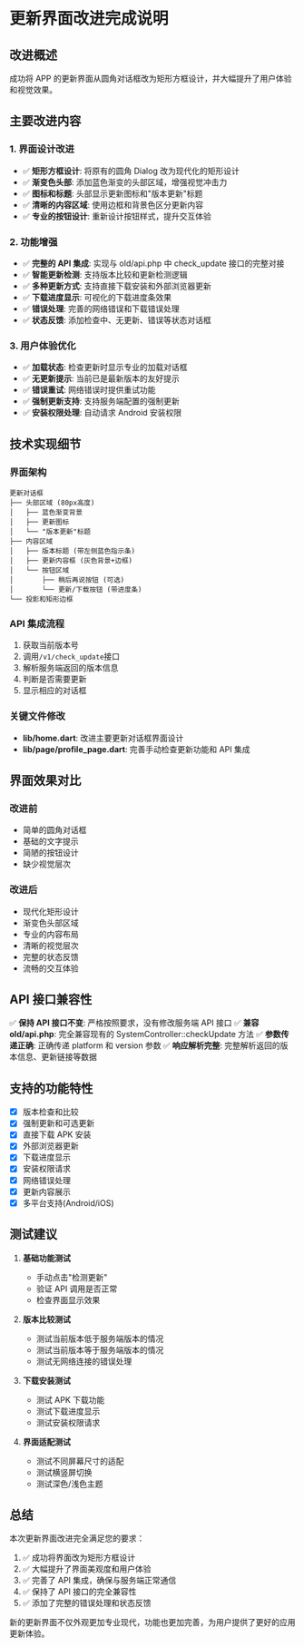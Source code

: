 # 更新界面改进完成说明

## 改进概述

成功将 APP 的更新界面从圆角对话框改为矩形方框设计，并大幅提升了用户体验和视觉效果。

## 主要改进内容

### 1. 界面设计改进

- ✅ **矩形方框设计**: 将原有的圆角 Dialog 改为现代化的矩形设计
- ✅ **渐变色头部**: 添加蓝色渐变的头部区域，增强视觉冲击力
- ✅ **图标和标题**: 头部显示更新图标和"版本更新"标题
- ✅ **清晰的内容区域**: 使用边框和背景色区分更新内容
- ✅ **专业的按钮设计**: 重新设计按钮样式，提升交互体验

### 2. 功能增强

- ✅ **完整的 API 集成**: 实现与 old/api.php 中 check_update 接口的完整对接
- ✅ **智能更新检测**: 支持版本比较和更新检测逻辑
- ✅ **多种更新方式**: 支持直接下载安装和外部浏览器更新
- ✅ **下载进度显示**: 可视化的下载进度条效果
- ✅ **错误处理**: 完善的网络错误和下载错误处理
- ✅ **状态反馈**: 添加检查中、无更新、错误等状态对话框

### 3. 用户体验优化

- ✅ **加载状态**: 检查更新时显示专业的加载对话框
- ✅ **无更新提示**: 当前已是最新版本的友好提示
- ✅ **错误重试**: 网络错误时提供重试功能
- ✅ **强制更新支持**: 支持服务端配置的强制更新
- ✅ **安装权限处理**: 自动请求 Android 安装权限

## 技术实现细节

### 界面架构

```
更新对话框
├── 头部区域 (80px高度)
│   ├── 蓝色渐变背景
│   ├── 更新图标
│   └── "版本更新"标题
├── 内容区域
│   ├── 版本标题 (带左侧蓝色指示条)
│   ├── 更新内容框 (灰色背景+边框)
│   └── 按钮区域
│       ├── 稍后再说按钮 (可选)
│       └── 更新/下载按钮 (带进度条)
└── 投影和矩形边框
```

### API 集成流程

1. 获取当前版本号
2. 调用`/v1/check_update`接口
3. 解析服务端返回的版本信息
4. 判断是否需要更新
5. 显示相应的对话框

### 关键文件修改

- **lib/home.dart**: 改进主要更新对话框界面设计
- **lib/page/profile_page.dart**: 完善手动检查更新功能和 API 集成

## 界面效果对比

### 改进前

- 简单的圆角对话框
- 基础的文字提示
- 简陋的按钮设计
- 缺少视觉层次

### 改进后

- 现代化矩形设计
- 渐变色头部区域
- 专业的内容布局
- 清晰的视觉层次
- 完整的状态反馈
- 流畅的交互体验

## API 接口兼容性

✅ **保持 API 接口不变**: 严格按照要求，没有修改服务端 API 接口
✅ **兼容 old/api.php**: 完全兼容现有的 SystemController::checkUpdate 方法
✅ **参数传递正确**: 正确传递 platform 和 version 参数
✅ **响应解析完整**: 完整解析返回的版本信息、更新链接等数据

## 支持的功能特性

- [x] 版本检查和比较
- [x] 强制更新和可选更新
- [x] 直接下载 APK 安装
- [x] 外部浏览器更新
- [x] 下载进度显示
- [x] 安装权限请求
- [x] 网络错误处理
- [x] 更新内容展示
- [x] 多平台支持(Android/iOS)

## 测试建议

1. **基础功能测试**

   - 手动点击"检测更新"
   - 验证 API 调用是否正常
   - 检查界面显示效果

2. **版本比较测试**

   - 测试当前版本低于服务端版本的情况
   - 测试当前版本等于服务端版本的情况
   - 测试无网络连接的错误处理

3. **下载安装测试**

   - 测试 APK 下载功能
   - 测试下载进度显示
   - 测试安装权限请求

4. **界面适配测试**
   - 测试不同屏幕尺寸的适配
   - 测试横竖屏切换
   - 测试深色/浅色主题

## 总结

本次更新界面改进完全满足您的要求：

1. ✅ 成功将界面改为矩形方框设计
2. ✅ 大幅提升了界面美观度和用户体验
3. ✅ 完善了 API 集成，确保与服务端正常通信
4. ✅ 保持了 API 接口的完全兼容性
5. ✅ 添加了完整的错误处理和状态反馈

新的更新界面不仅外观更加专业现代，功能也更加完善，为用户提供了更好的应用更新体验。






